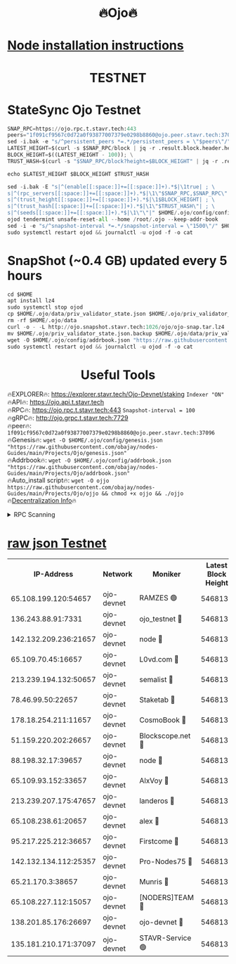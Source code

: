<h1 align="center"> 🔥Ojo🔥</h1>

[Node installation instructions](https://github.com/obajay/nodes-Guides/tree/main/Projects/Ojo)
=

<h1 align="center"> TESTNET</h1>

# StateSync Ojo Testnet
```python
SNAP_RPC=https://ojo.rpc.t.stavr.tech:443
peers="1f091cf9567c0d72a0f93877007379e0298b8860@ojo.peer.stavr.tech:37096"
sed -i.bak -e "s/^persistent_peers *=.*/persistent_peers = \"$peers\"/" $HOME/.ojo/config/config.toml
LATEST_HEIGHT=$(curl -s $SNAP_RPC/block | jq -r .result.block.header.height); \
BLOCK_HEIGHT=$((LATEST_HEIGHT - 100)); \
TRUST_HASH=$(curl -s "$SNAP_RPC/block?height=$BLOCK_HEIGHT" | jq -r .result.block_id.hash)

echo $LATEST_HEIGHT $BLOCK_HEIGHT $TRUST_HASH

sed -i.bak -E "s|^(enable[[:space:]]+=[[:space:]]+).*$|\1true| ; \
s|^(rpc_servers[[:space:]]+=[[:space:]]+).*$|\1\"$SNAP_RPC,$SNAP_RPC\"| ; \
s|^(trust_height[[:space:]]+=[[:space:]]+).*$|\1$BLOCK_HEIGHT| ; \
s|^(trust_hash[[:space:]]+=[[:space:]]+).*$|\1\"$TRUST_HASH\"| ; \
s|^(seeds[[:space:]]+=[[:space:]]+).*$|\1\"\"|" $HOME/.ojo/config/config.toml
ojod tendermint unsafe-reset-all --home /root/.ojo --keep-addr-book
sed -i -e "s/^snapshot-interval *=.*/snapshot-interval = \"1500\"/" $HOME/.ojo/config/app.toml
sudo systemctl restart ojod && journalctl -u ojod -f -o cat
```
# SnapShot (~0.4 GB) updated every 5 hours
```python
cd $HOME
apt install lz4
sudo systemctl stop ojod
cp $HOME/.ojo/data/priv_validator_state.json $HOME/.ojo/priv_validator_state.json.backup
rm -rf $HOME/.ojo/data
curl -o - -L http://ojo.snapshot.stavr.tech:1026/ojo/ojo-snap.tar.lz4 | lz4 -c -d - | tar -x -C $HOME/.ojo --strip-components 2
mv $HOME/.ojo/priv_validator_state.json.backup $HOME/.ojo/data/priv_validator_state.json
wget -O $HOME/.ojo/config/addrbook.json "https://raw.githubusercontent.com/obajay/nodes-Guides/main/Projects/Ojo/addrbook.json"
sudo systemctl restart ojod && journalctl -u ojod -f -o cat
```
 <h1 align="center"> Useful Tools</h1>

🔥EXPLORER🔥:        https://explorer.stavr.tech/Ojo-Devnet/staking        `Indexer "ON"` \
🔥API🔥:                     https://ojo.api.t.stavr.tech \
🔥RPC🔥:                    https://ojo.rpc.t.stavr.tech:443              `Snapshot-interval = 100` \
🔥gRPC🔥:                  http://ojo.grpc.t.stavr.tech:7729 \
🔥peer🔥:                   `1f091cf9567c0d72a0f93877007379e0298b8860@ojo.peer.stavr.tech:37096` \
🔥Genesis🔥:    ```wget -O $HOME/.ojo/config/genesis.json "https://raw.githubusercontent.com/obajay/nodes-Guides/main/Projects/Ojo/genesis.json"``` \
🔥Addrbook🔥:    ```wget -O $HOME/.ojo/config/addrbook.json "https://raw.githubusercontent.com/obajay/nodes-Guides/main/Projects/Ojo/addrbook.json"``` \
🔥Auto_install script🔥: ```wget -O ojjo https://raw.githubusercontent.com/obajay/nodes-Guides/main/Projects/Ojo/ojjo && chmod +x ojjo && ./ojjo``` \
🔥[Decentralization Info](https://github.com/obajay/StateSync-snapshots/tree/main/Projects/Ojo/Decentralization)🔥



<details>
<summary>RPC Scanning</summary>

<h2 align="center"> We scan nodes in real time every 4 hours. And we provide the final result of RPC endpoints.
We cannot influence the operation of these nodes in any way. </h2>


```python
If Voting Power is higher than 0 --> then the Node is a validator of the network and may be subject to attack and be a potential threat to the chain.
```
```python
We marked such validators with a red symbol
```

</details>

[raw json Testnet](https://rpc-check.ojot.stavr.tech/ojot/rpc-ojot-result.json)
=


<table><tr><th>IP-Address</th><th>Network</th><th>Moniker</th><th>Latest Block Height</th><th>Earliest Block Height</th><th>Catching Up</th><th>Tx Index</th><th>Voting Power</th><th>Scan Time</th></tr><tr><td>65.108.199.120:54657</td><td>ojo-devnet</td><td>RAMZES 🟢</td><td>5468133</td><td>306156</td><td>False</td><td>on</td><td>0</td><td>2024-02-16T18:44:48.870799642UTC</td></tr><tr><td>136.243.88.91:7331</td><td>ojo-devnet</td><td>ojo_testnet 🔴</td><td>5468134</td><td>308845</td><td>False</td><td>on</td><td>1000</td><td>2024-02-16T18:44:57.319112664UTC</td></tr><tr><td>142.132.209.236:21657</td><td>ojo-devnet</td><td>node 🔴</td><td>5468137</td><td>350001</td><td>False</td><td>on</td><td>1999</td><td>2024-02-16T18:45:10.499195287UTC</td></tr><tr><td>65.109.70.45:16657</td><td>ojo-devnet</td><td>L0vd.com 🔴</td><td>5468138</td><td>695918</td><td>False</td><td>off</td><td>998</td><td>2024-02-16T18:45:18.457842182UTC</td></tr><tr><td>213.239.194.132:50657</td><td>ojo-devnet</td><td>semalist 🔴</td><td>5468133</td><td>3223522</td><td>False</td><td>on</td><td>21037</td><td>2024-02-16T18:44:49.115599787UTC</td></tr><tr><td>78.46.99.50:22657</td><td>ojo-devnet</td><td>Staketab 🔴</td><td>5468138</td><td>4254801</td><td>False</td><td>on</td><td>1276</td><td>2024-02-16T18:45:18.688561616UTC</td></tr><tr><td>178.18.254.211:11657</td><td>ojo-devnet</td><td>CosmoBook 🔴</td><td>5468137</td><td>4392001</td><td>False</td><td>off</td><td>1047</td><td>2024-02-16T18:45:12.902600625UTC</td></tr><tr><td>51.159.220.202:26657</td><td>ojo-devnet</td><td>Blockscope.net 🔴</td><td>5468133</td><td>4425001</td><td>False</td><td>on</td><td>1904</td><td>2024-02-16T18:44:48.148788596UTC</td></tr><tr><td>88.198.32.17:39657</td><td>ojo-devnet</td><td>node 🔴</td><td>5468137</td><td>4710001</td><td>False</td><td>on</td><td>96734</td><td>2024-02-16T18:45:13.175475488UTC</td></tr><tr><td>65.109.93.152:33657</td><td>ojo-devnet</td><td>AlxVoy 🔴</td><td>5468136</td><td>4943001</td><td>False</td><td>on</td><td>4491415</td><td>2024-02-16T18:45:10.271376030UTC</td></tr><tr><td>213.239.207.175:47657</td><td>ojo-devnet</td><td>landeros 🔴</td><td>5468136</td><td>4967924</td><td>False</td><td>off</td><td>11083</td><td>2024-02-16T18:45:05.823194793UTC</td></tr><tr><td>65.108.238.61:20657</td><td>ojo-devnet</td><td>alex 🔴</td><td>5468133</td><td>5131001</td><td>False</td><td>on</td><td>11359</td><td>2024-02-16T18:44:48.521360425UTC</td></tr><tr><td>95.217.225.212:36657</td><td>ojo-devnet</td><td>Firstcome 🔴</td><td>5468134</td><td>5251946</td><td>False</td><td>on</td><td>13566</td><td>2024-02-16T18:44:54.994267504UTC</td></tr><tr><td>142.132.134.112:25357</td><td>ojo-devnet</td><td>Pro-Nodes75 🔴</td><td>5468133</td><td>5368133</td><td>False</td><td>on</td><td>24651</td><td>2024-02-16T18:44:52.078101254UTC</td></tr><tr><td>65.21.170.3:38657</td><td>ojo-devnet</td><td>Munris 🔴</td><td>5468134</td><td>5368134</td><td>False</td><td>off</td><td>20123</td><td>2024-02-16T18:44:54.588096187UTC</td></tr><tr><td>65.108.227.112:15057</td><td>ojo-devnet</td><td>[NODERS]TEAM 🔴</td><td>5468138</td><td>5368138</td><td>False</td><td>off</td><td>9999</td><td>2024-02-16T18:45:17.840480136UTC</td></tr><tr><td>138.201.85.176:26697</td><td>ojo-devnet</td><td>ojo-devnet 🔴</td><td>5468138</td><td>5368138</td><td>False</td><td>on</td><td>1000024000</td><td>2024-02-16T18:45:18.112393747UTC</td></tr><tr><td>135.181.210.171:37097</td><td>ojo-devnet</td><td>STAVR-Service 🟢</td><td>5468132</td><td>5466701</td><td>False</td><td>on</td><td>0</td><td>2024-02-16T18:44:49.729411987UTC</td></tr></table>
